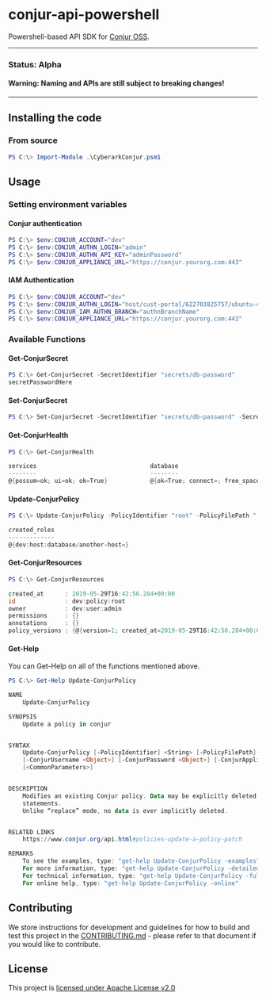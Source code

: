 # conjur-api-powershell
Powershell-based API SDK for [Conjur OSS](https://www.conjur.org/).

---

### **Status**: Alpha

#### **Warning: Naming and APIs are still subject to breaking changes!**

---

## Installing the code

### From source

```powershell
PS C:\> Import-Module .\CyberarkConjur.psm1
```

## Usage

### Setting environment variables
#### Conjur authentication
```powershell
PS C:\> $env:CONJUR_ACCOUNT="dev"
PS C:\> $env:CONJUR_AUTHN_LOGIN="admin"
PS C:\> $env:CONJUR_AUTHN_API_KEY="adminPassword"
PS C:\> $env:CONJUR_APPLIANCE_URL="https://conjur.yourorg.com:443"
```

#### IAM Authentication
```powershell
PS C:\> $env:CONJUR_ACCOUNT="dev"
PS C:\> $env:CONJUR_AUTHN_LOGIN="host/cust-portal/622703825757/ubuntu-client-conjur-identity"
PS C:\> $env:CONJUR_IAM_AUTHN_BRANCH="authnBranchName"
PS C:\> $env:CONJUR_APPLIANCE_URL="https://conjur.yourorg.com:443"
```

### Available Functions
#### Get-ConjurSecret

```powershell
PS C:\> Get-ConjurSecret -SecretIdentifier "secrets/db-password"
secretPasswordHere
```

#### Set-ConjurSecret

```powershell
PS C:\> Set-ConjurSecret -SecretIdentifier "secrets/db-password" -SecretValue "brandNewSecret"
```

#### Get-ConjurHealth

```powershell
PS C:\> Get-ConjurHealth

services                                database                                                                     ok
--------                                --------                                                                     --
@{possum=ok; ui=ok; ok=True}            @{ok=True; connect=; free_space=; re...                                    True
```

#### Update-ConjurPolicy

```powershell
PS C:\> Update-ConjurPolicy -PolicyIdentifier "root" -PolicyFilePath ".\test-policy.yml"

created_roles                                                                                                   version
-------------                                                                                                   -------
@{dev:host:database/another-host=}                                                                                    4
```

#### Get-ConjurResources

```powershell
PS C:\> Get-ConjurResources

created_at      : 2019-05-29T16:42:56.284+00:00
id              : dev:policy:root
owner           : dev:user:admin
permissions     : {}
annotations     : {}
policy_versions : {@{version=1; created_at=2019-05-29T16:42:56.284+00:00; policy_text=---       
```

#### Get-Help
You can Get-Help on all of the functions mentioned above.

```powershell
PS C:\> Get-Help Update-ConjurPolicy

NAME
    Update-ConjurPolicy

SYNOPSIS
    Update a policy in conjur


SYNTAX
    Update-ConjurPolicy [-PolicyIdentifier] <String> [-PolicyFilePath] <String> [-ConjurAccount <Object>]
    [-ConjurUsername <Object>] [-ConjurPassword <Object>] [-ConjurApplianceUrl <Object>] [-IgnoreSsl]
    [<CommonParameters>]


DESCRIPTION
    Modifies an existing Conjur policy. Data may be explicitly deleted using the !delete, !revoke, and !deny
    statements.
    Unlike “replace” mode, no data is ever implicitly deleted.


RELATED LINKS
    https://www.conjur.org/api.html#policies-update-a-policy-patch

REMARKS
    To see the examples, type: "get-help Update-ConjurPolicy -examples".
    For more information, type: "get-help Update-ConjurPolicy -detailed".
    For technical information, type: "get-help Update-ConjurPolicy -full".
    For online help, type: "get-help Update-ConjurPolicy -online"
```

## Contributing

We store instructions for development and guidelines for how to build and test this
project in the [CONTRIBUTING.md](CONTRIBUTING.md) - please refer to that document
if you would like to contribute.

## License

This project is [licensed under Apache License v2.0](LICENSE.md)
